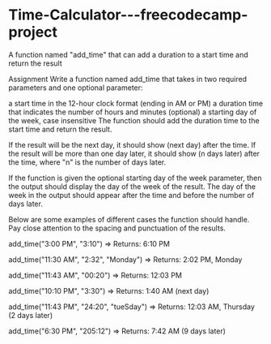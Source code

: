 # Time-Calculator---freecodecamp-project
 A function named "add_time" that can add a duration to a start time and return the result

Assignment
Write a function named add_time that takes in two required parameters and one optional parameter:

a start time in the 12-hour clock format (ending in AM or PM)
a duration time that indicates the number of hours and minutes
(optional) a starting day of the week, case insensitive
The function should add the duration time to the start time and return the result.

If the result will be the next day, it should show (next day) after the time. If the result will be more than one day later, it should show (n days later) after the time, where "n" is the number of days later.

If the function is given the optional starting day of the week parameter, then the output should display the day of the week of the result. The day of the week in the output should appear after the time and before the number of days later.

Below are some examples of different cases the function should handle. Pay close attention to the spacing and punctuation of the results.



add_time("3:00 PM", "3:10") => Returns: 6:10 PM


add_time("11:30 AM", "2:32", "Monday") => Returns: 2:02 PM, Monday


add_time("11:43 AM", "00:20") => Returns: 12:03 PM


add_time("10:10 PM", "3:30") => Returns: 1:40 AM (next day)


add_time("11:43 PM", "24:20", "tueSday") => Returns: 12:03 AM, Thursday (2 days later)


add_time("6:30 PM", "205:12") => Returns: 7:42 AM (9 days later)
